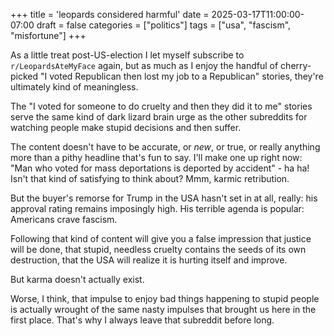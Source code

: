 +++
title = 'leopards considered harmful'
date = 2025-03-17T11:00:00-07:00
draft = false
categories = ["politics"]
tags = ["usa", "fascism", "misfortune"]
+++

As a little treat post-US-election I let myself subscribe to `r/LeopardsAteMyFace` again, but as much as I enjoy the handful of cherry-picked "I voted Republican then lost my job to a Republican" stories, they're ultimately kind of meaningless.

The  "I voted for someone to do cruelty and then they did it to me" stories serve the same kind of dark lizard brain urge as the other subreddits for watching people make stupid decisions and then suffer.

The content doesn't have to be accurate, or _new_, or true, or really anything more than a pithy headline that's fun to say. I'll make one up right now: "Man who voted for mass deportations is deported by accident" - ha ha! Isn't that kind of satisfying to think about? Mmm, karmic retribution.

But the buyer's remorse for Trump in the USA hasn't set in at all, really: his approval rating remains imposingly high. His terrible agenda is popular: Americans crave fascism.

Following that kind of content will give you a false impression that justice will be done, that stupid, needless cruelty contains the seeds of its own destruction, that the USA will realize it is hurting itself and improve.

But karma doesn't actually exist.

Worse, I think, that impulse to enjoy bad things happening to stupid people is actually wrought of the same nasty impulses that brought us here in the first place. That's why I always leave that subreddit before long.